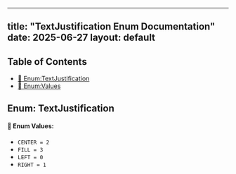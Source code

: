 <!-- Formatted by A³BS formatter.py -->
<!-- Generated by A³BS document.py -->
---
title: "TextJustification Enum Documentation"
date: 2025-06-27
layout: default
---

## Table of Contents
- [🔧 Enum:TextJustification](#enum-textjustification)
- [🔧 Enum:Values](#enum-values)
## Enum: TextJustification
#### 📝 Enum Values:
<a name="enum-values"></a>
  - `CENTER = 2`
  - `FILL = 3`
  - `LEFT = 0`
  - `RIGHT = 1`